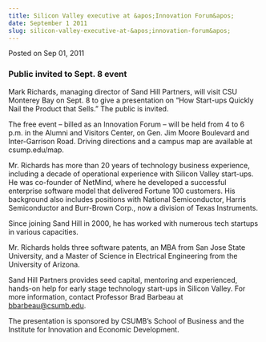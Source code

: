 ```yaml
---
title: Silicon Valley executive at &apos;Innovation Forum&apos;
date: September 1 2011
slug: silicon-valley-executive-at-&apos;innovation-forum&apos;
---
```


  



<span class="date">Posted on Sep 01, 2011    </span>
<h3>Public invited to Sept. 8 event</h3>
<p>Mark Richards, managing director of Sand Hill Partners, will
visit CSU Monterey Bay on Sept. 8 to give a presentation on &#x201C;How
Start-ups Quickly Nail the Product that Sells.&#x201D; The public is
invited.</p>
<p>The free event &#x2013; billed as an Innovation Forum &#x2013; will be held
from 4 to 6 p.m. in the Alumni and Visitors Center, on Gen. Jim
Moore Boulevard and Inter-Garrison Road. Driving directions and a
campus map are available at csump.edu/map.</p>
<p>Mr. Richards has more than 20 years of technology business
experience, including a decade of operational experience with
Silicon Valley start-ups. He was co-founder of NetMind, where he
developed a successful enterprise software model that delivered
Fortune 100 customers. His background also includes positions with
National Semiconductor, Harris Semiconductor and Burr-Brown Corp.,
now a division of Texas Instruments.</p>
<p>Since joining Sand Hill in 2000, he has worked with numerous
tech startups in various capacities.</p>
<p>Mr. Richards holds three software patents, an MBA from San Jose
State University, and a Master of Science in Electrical Engineering
from the University of Arizona.</p>
<p>Sand Hill Partners provides seed capital, mentoring and
experienced, hands-on help for early stage technology start-ups in
Silicon Valley. For more information, contact Professor Brad
Barbeau at <a href="mailto:bbarbeau@csumb.edu">bbarbeau@csumb.edu</a>.</p>
<p>The presentation is sponsored by CSUMB&#x2019;s School of Business and
the Institute for Innovation and Economic Development.<br>
&#xA0;</br></p>





 
